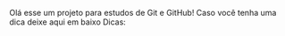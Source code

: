 Olá esse um projeto para estudos de Git e GitHub!
Caso você tenha uma dica deixe aqui em baixo
Dicas: